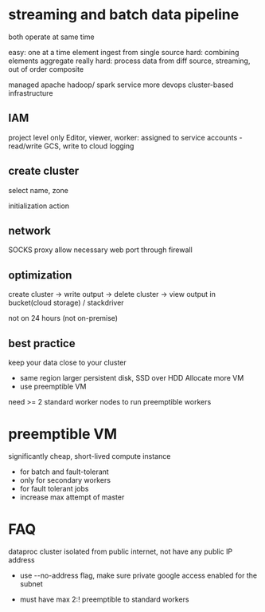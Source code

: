 # streaming and batch data pipeline
both operate at same time

easy: one at a time element ingest from single source
hard: combining elements aggregate
really hard: process data from diff source, streaming, out of order composite

managed apache hadoop/ spark service
more devops
cluster-based infrastructure

## IAM
project level only
Editor, viewer, 
worker: assigned to service accounts
    - read/write GCS, write to cloud logging

## create cluster
select name, zone

initialization action

## network
SOCKS proxy
allow necessary web port through firewall

## optimization
create cluster -> write output -> delete cluster
-> view output in bucket(cloud storage) / stackdriver

not on 24 hours (not on-premise)

## best practice
keep your data close to your cluster
- same region
larger persistent disk, SSD over HDD
Allocate more VM
- use preemptible VM

need >= 2 standard worker nodes to run preemptible workers

# preemptible VM
significantly cheap, short-lived compute instance 
- for batch and fault-tolerant
- only for secondary workers
- for fault tolerant jobs
- increase max attempt of master 


# FAQ
dataproc cluster isolated from public internet, not have any public IP address
- use --no-address flag, make sure private google access enabled for the subnet

- must have max 2:! preemptible to standard workers
